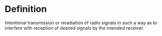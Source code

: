 # Definition

Intentional transmission or reradiation of radio signals in such a way
as to interfere with reception of desired signals by the intended
receiver.
